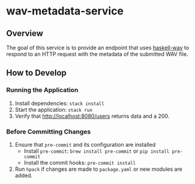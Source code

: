 # wav-metadata-service

## Overview

The goal of this service is to provide an endpoint that uses [haskell-wav](https://github.com/michaelheyman/haskell-wav) to respond to an HTTP request with the metadata of the submitted WAV file.

## How to Develop

### Running the Application

1. Install dependencies: `stack install`
2. Start the application: `stack run`
3. Verify that <http://localhost:8080/users> returns data and a 200.

### Before Committing Changes

1. Ensure that `pre-commit` and its configuration are installed
    * Install `pre-commit`: `brew install pre-commit` or `pip install pre-commit`
    * Install the commit hooks: `pre-commit install`
1. Run `hpack` if changes are made to `package.yaml` or new modules are added.
